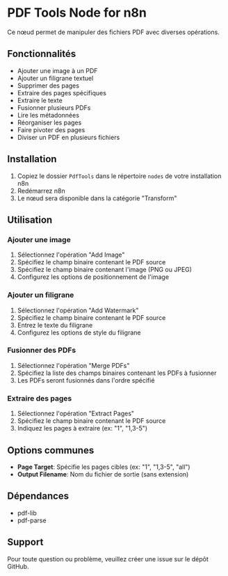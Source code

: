# PDF Tools Node for n8n

Ce nœud permet de manipuler des fichiers PDF avec diverses opérations.

## Fonctionnalités

- Ajouter une image à un PDF
- Ajouter un filigrane textuel
- Supprimer des pages
- Extraire des pages spécifiques
- Extraire le texte
- Fusionner plusieurs PDFs
- Lire les métadonnées
- Réorganiser les pages
- Faire pivoter des pages
- Diviser un PDF en plusieurs fichiers

## Installation

1. Copiez le dossier `PdfTools` dans le répertoire `nodes` de votre installation n8n
2. Redémarrez n8n
3. Le nœud sera disponible dans la catégorie "Transform"

## Utilisation

### Ajouter une image

1. Sélectionnez l'opération "Add Image"
2. Spécifiez le champ binaire contenant le PDF source
3. Spécifiez le champ binaire contenant l'image (PNG ou JPEG)
4. Configurez les options de positionnement de l'image

### Ajouter un filigrane

1. Sélectionnez l'opération "Add Watermark"
2. Spécifiez le champ binaire contenant le PDF source
3. Entrez le texte du filigrane
4. Configurez les options de style du filigrane

### Fusionner des PDFs

1. Sélectionnez l'opération "Merge PDFs"
2. Spécifiez la liste des champs binaires contenant les PDFs à fusionner
3. Les PDFs seront fusionnés dans l'ordre spécifié

### Extraire des pages

1. Sélectionnez l'opération "Extract Pages"
2. Spécifiez le champ binaire contenant le PDF source
3. Indiquez les pages à extraire (ex: "1", "1,3-5")

## Options communes

- **Page Target**: Spécifie les pages cibles (ex: "1", "1,3-5", "all")
- **Output Filename**: Nom du fichier de sortie (sans extension)

## Dépendances

- pdf-lib
- pdf-parse

## Support

Pour toute question ou problème, veuillez créer une issue sur le dépôt GitHub. 
